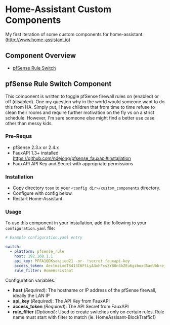 # Home-Assistant Custom Components

My first iteration of some custom components for home-assistant. (http://www.home-assistant.io)

Component Overview
------------------
  * [pfSense Rule Switch](#pfsense_rule)
  
  
## pfSense Rule Switch Component

This component is written to toggle pfSense firewall rules on (enabled) or off (disabled).  One my question why in the world would someone want to do this from HA. Simply put, I have children that from time to time refuse to clean their rooms and require further motivation on the fly vs on a strict schedule.  However, I'm sure someone else might find a better use case other than messy kids.

### Pre-Requs

- pfSense 2.3.x or 2.4.x
- FauxAPI 1.3+ installed
  https://github.com/ndejong/pfsense_fauxapi#installation
- FauxAPI API Key and Secret with appropriate permissions

### Installation

- Copy directory `toon` to your `<config dir>/custom_components` directory.
- Configure with config below.
- Restart Home-Assistant.

### Usage
To use this component in your installation, add the following to your `configuration.yaml` file:

```yaml
# Example configuration.yaml entry

switch:
  - platform: pfsense_rule
    host: 192.168.1.1
    api_key: PFFA1QDKsakjied21 -or- !secret fauxapi-key
    access_token: AectmzLxeTS413I6FtLyA3xhFxs3Y80n3bZEu6gzboxd5adUbbrejFZae1u5 -or- !secret fauxapi-secret
    rule_filter: HomeAssistant
```

Configuration variables:

- **host** (*Required*): The hostname or IP address of the pfSense firewall, ideally the LAN IP
- **api_key** (*Required*): The API Key from FauxAPI
- **access_token** (*Required*): The API Secret from FauxAPI
- **rule_filter** (*Optional*): Used to create switches only on certain rules.  Rule name must start with filter to match (ie. HomeAssisant-BlockTraffic1)
